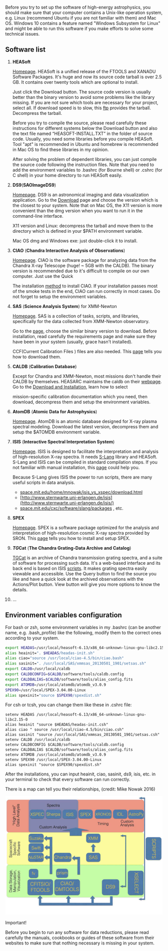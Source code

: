 Before you try to set up the software of high-energy astrophysics, you should make sure that your computer contains a Unix-like operation system, e.g. Linux (recommend Ubuntu if you are not familiar with them) and Mac OS. Windows 10 contains a feature named "Windows Subsystem for Linux" and might be able to run this software if you make efforts to solve some technical issues.

## Software list

1. **HEASoft**

   [Homepage](https://heasarc.gsfc.nasa.gov/docs/software/lheasoft/). HEASoft is a unified release of the FTOOLS and XANADU Software Packages. It's huge and now its source code tarball is over 2.5 GB. It contains over twenty tools which are optional to install.

   Just click the Download button. The source code version is usually better than the binary version to avoid some problems like the library missing. If you are not sure which tools are necessary for your project, select all. If download speed is to slow, this [ftp](https://heasarc.gsfc.nasa.gov/FTP/software/lheasoft/release/) provides the tarball. Decompress the tarball.

   Before you try to compile the source, please read carefully these instructions for different systems below the Download button and also the text file named “HEASOFT-INSTALL.TXT” in the folder of source code. Usually, you need some libraries before you compile HEASoft. Tool "apt" is recommended in Ubuntu and homebrew is recommended in Mac OS to find these libraries in my opinion.

   After solving the problem of dependent libraries, you can just compile the source code following the instruction files. Note that you need to add the environment variables to .bashrc (for Bourne shell) or .cshrc (for C shell) in your home directory to run HEASoft easily.

2. **DS9**(**SAOImageDS9**)

   [Homepage](http://ds9.si.edu/site/Home.html). DS9 is an astronomical imaging and data visualization application. Go to the [Download](http://ds9.si.edu/site/Download.html) page and choose the version which is the closest to your system. Note that on Mac OS, the X11 version is more convenient than the dmg version when you want to run it in the command-line interface.

   X11 version and Linux: decompress the tarball and move them to the directory which is defined in your $PATH environment variable.

   Mac OS dmg and Windows exe: just double-click it to install.

3. **CIAO** (**Chandra Interactive Analysis of Observations**)

   [Homepage](http://cxc.harvard.edu/ciao/). CIAO is the software package for analyzing data from the Chandra X-ray Telescope (huge! ~ 5GB with the CALDB). The binary version is recommended due to it's difficult to compile on our own computer. Just use the Quick

   The installation [method](http://cxc.harvard.edu/ciao/download/) to install CIAO. If your installation passes most of the smoke tests in the end, CIAO can run correctly in most cases. Do not forget to setup the environment variables.

4. **SAS** (**Science Analysis System**) for XMM-Newton

   [Homepage](https://www.cosmos.esa.int/web/xmm-newton/what-is-sas). SAS is a collection of tasks, scripts, and libraries, specifically for the data collected from XMM-Newton observatory.

   Go to the [page](https://www.cosmos.esa.int/web/xmm-newton/download-and-install-sas), choose the similar binary version to download. Before installation, read carefully the requirements page and make sure they have been in your system (usually, grace hasn't installed).

   CCF(Current Calibration Files ) files are also needed. This [page](https://www.cosmos.esa.int/web/xmm-newton/current-calibration-files) tells you how to download them.

5. **CALDB** (**Calibration Database**)

   Except for Chandra and XMM-Newton, most missions don't handle their CALDB by themselves. HEASARC maintains the caldb on their [webpage](https://heasarc.gsfc.nasa.gov/docs/heasarc/caldb/caldb_intro.html). Go to the [Download and Installation](http://heasarc.gsfc.nasa.gov/docs/heasarc/caldb/install.html), learn how to select

   mission-specific calibration documentation which you need, then download, decompress them and setup the environment variables.

6. **AtomDB** (**Atomic Data for Astrophysics**)

   [Homepage](http://www.atomdb.org/). AtomDB is an atomic database designed for X-ray plasma spectral modeling. Download the latest version, decompress them and setup the $ATOMDB environment variable.

7. **ISIS** (**Interactive Spectral Interpretation System**)

   [Homepage](https://space.mit.edu/cxc/isis/). ISIS is designed to facilitate the interpretation and analysis of high-resolution X-ray spectra. It needs [S-Lang](http://www.jedsoft.org/slang/) library and HEASoft. S-Lang and ISIS can be compiled in standard compilation steps. If you not familiar with manual installation, this [page](https://space.mit.edu/cxc/isis/install.html) could help you.

   Because S-Lang gives ISIS the power to run scripts, there are many useful scripts in data analysis.

   - [space.mit.edu/home/mnowak/isis_vs_xspec/download.html](https://space.mit.edu/home/mnowak/isis_vs_xspec/download.html)
   - [http://www.sternwarte.uni-erlangen.de/isis](http://www.sternwarte.uni-erlangen.de/isis/)
   - [space.mit.edu/cxc/software/slang/packages](https://space.mit.edu/cxc/software/slang/packages/) , etc.

8. **SPEX**

   [Homepage](https://www.sron.nl/astrophysics-spex). SPEX is a software package optimized for the analysis and interpretation of high-resolution cosmic X-ray spectra provided by SRON. This [page](https://www.sron.nl/astrophysics-spex/download/linux-and-mac) tells you how to install and setup SPEX.

9. ***TG*Cat** (**The Chandra Grating-Data Archive and Catalog**) 

   [TGCat](http://tgcat.mit.edu/) is an archive of Chandra transmission grating spectra, and a suite of software for processing such data. It's a web-based interface and its back end is based on ISIS [scripts](https://space.mit.edu/cxc/analysis/tgcat/index.html). It makes grating spectra easily viewable and accessible. Use the Query button to find the source you like and have a quick look at the archived observations with the Actions/Plot button. View button will give you more options to know the details.

10. ...


## Environment variables configuration

For bash or zsh, some environment variables in my .bashrc (can be another name, e.g. .bash_profile) like the following, modify them to the correct ones according to your system.

```bash
export HEADAS=/usr/local/heasoft-6.13/x86_64-unknown-linux-gnu-libc2.15-0
alias heainit=". $HEADAS/headas-init.sh"
alias ciao="source /usr/local/ciao-4.5/bin/ciao.bash"
alias sasinit=". /usr/local/SAS/xmmsas_20130501_1901/setsas.sh"
export CALDB=/usr/local/caldb
export CALDBCONFIG=$CALDB/software/tools/caldb.config
export CALDBALIAS=$CALDB/software/tools/alias_config.fits
export ATOMDB=/usr/local/atomdb/atomdb_v3.0.9
SPEX90=/usr/local/SPEX-3.04.00-Linux
alias spexinit="source $SPEX90/spexdist.sh"
```

For csh or tcsh, you can change them like these in .cshrc file:

```shell
setenv HEADAS /usr/local/heasoft-6.13/x86_64-unknown-linux-gnu-libc2.15-0
alias heainit "source $HEADAS/headas-init.csh"
alias ciao " source /usr/local/ciao-4.5/bin/ciao.csh"
alias sasinit "source /usr/local/SAS/xmmsas_20130501_1901/setsas.csh"
setenv CALDB /usr/local/caldb
setenv CALDBCONFIG $CALDB/software/tools/caldb.config
setenv CALDBALIAS $CALDB/software/tools/alias_config.fits
setenv ATOMDB /usr/local/atomdb/atomdb_v3.0.9
setenv SPEX90 /usr/local/SPEX-3.04.00-Linux
alias spexinit "source $SPEX90/spexdist.sh"
```

After the installations,  you can input heainit, ciao, sasinit, ds9, isis, etc. in your terminal to check that every software can run correctly.



There is a map can tell you their relationships, (credit: Mike Nowak 2016)

![Madrid_HiRes_2016_Intro_to_ISIS](media/Madrid_HiRes_2016_Intro_to_ISIS.jpg)

Important!

Before you begin to run any software for data reductions, please read carefully the manuals, cookbooks or guides of these software from their websites to make sure that nothing necessary is missing in your system.
